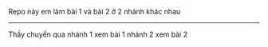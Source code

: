 Repo này em làm bài 1 và bài 2 ở 2 nhánh khác nhau

---

Thầy chuyển qua nhánh 1 xem bài 1
nhánh 2 xem bài 2
